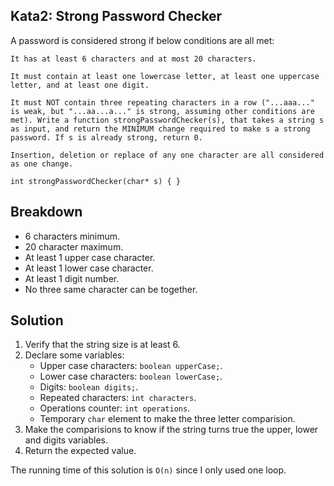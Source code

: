 ## Kata2: Strong Password Checker

A password is considered strong if below conditions are all met:

    It has at least 6 characters and at most 20 characters.

    It must contain at least one lowercase letter, at least one uppercase letter, and at least one digit.

    It must NOT contain three repeating characters in a row ("...aaa..." is weak, but "...aa...a..." is strong, assuming other conditions are met). Write a function strongPasswordChecker(s), that takes a string s as input, and return the MINIMUM change required to make s a strong password. If s is already strong, return 0.

    Insertion, deletion or replace of any one character are all considered as one change.

`int strongPasswordChecker(char* s) { }`

## Breakdown
- 6 characters minimum.
- 20 character maximum.
- At least 1 upper case character.
- At least 1 lower case character.
- At least 1 digit number.
- No three same character can be together.

## Solution
1. Verify that the string size is at least 6.
2. Declare some variables:
    - Upper case characters: `boolean upperCase;`.
    - Lower case characters: `boolean lowerCase;`.
    - Digits: `boolean digits;`.
    - Repeated characters: `int characters`.
    - Operations counter: `int operations`.
    - Temporary `char` element to make the three letter comparision.
3. Make the comparisions to know if the string turns true the upper, lower and digits variables.
4. Return the expected value.

The running time of this solution is `O(n)` since I only used one loop.